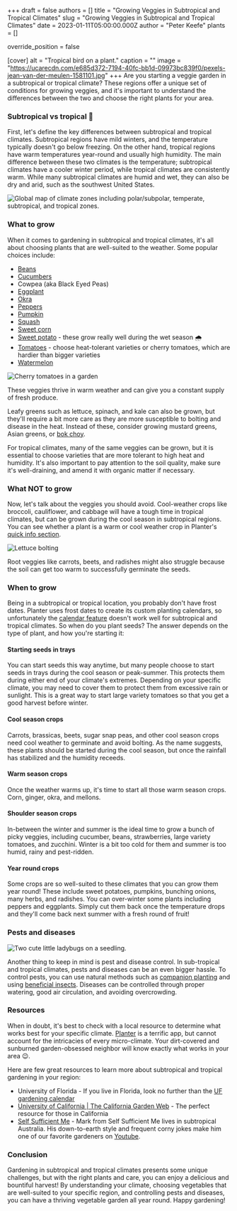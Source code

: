 +++
draft = false
authors = []
title = "Growing Veggies in Subtropical and Tropical Climates"
slug = "Growing Veggies in Subtropical and Tropical Climates"
date = 2023-01-11T05:00:00.000Z
author = "Peter Keefe"
plants = []

override_position = false

[cover]
alt = "Tropical bird on a plant."
caption = ""
image = "https://ucarecdn.com/e685d372-7194-40fc-bb1d-09973bc839f0/pexels-jean-van-der-meulen-1581101.jpg"
+++
Are you starting a veggie garden in a subtropical or tropical climate? These regions offer a unique set of conditions for growing veggies, and it's important to understand the differences between the two and choose the right plants for your area.

### Subtropical vs tropical 🌴

First, let's define the key differences between subtropical and tropical climates. Subtropical regions have mild winters, and the temperature typically doesn't go below freezing. On the other hand, tropical regions have warm temperatures year-round and usually high humidity. The main difference between these two climates is the temperature; subtropical climates have a cooler winter period, while tropical climates are consistently warm. While many subtropical climates are humid and wet, they can also be dry and arid, such as the southwest United States.

![Global map of climate zones including polar/subpolar, temperate, subtropical, and tropical zones.](https://ucarecdn.com/c738189c-21e1-49a2-9cae-2f2f4d86950f/climate_zones.webp "Climate Zones. Source: Meteoblue")

### What to grow

When it comes to gardening in subtropical and tropical climates, it's all about choosing plants that are well-suited to the weather. Some popular choices include:

* [Beans](https://planter.garden/plants/beans)
* [Cucumbers](https://planter.garden/plants/cucumbers)
* Cowpea (aka Black Eyed Peas)
* [Eggplant](https://planter.garden/plants/eggplant)
* [Okra](https://planter.garden/plants/okra)
* [Peppers](https://planter.garden/plants/peppers)
* [Pumpkin](https://planter.garden/plants/pumpkin)
* [Squash](https://planter.garden/plants/squash)
* [Sweet corn](https://planter.garden/plants/corn)
* [Sweet potato](https://planter.garden/plants/sweet-potatoes) - these grow really well during the wet season 🌧
* [Tomatoes](https://planter.garden/plants/tomatoes) - choose heat-tolerant varieties or cherry tomatoes, which are hardier than bigger varieties
* [Watermelon](https://planter.garden/plants/watermelon)

![Cherry tomatoes in a garden](https://ucarecdn.com/1a0602f0-937f-47fa-bf2c-ff5a07d6b983/pexels-markus-spiske-965740.jpg "Cherry tomatoes are hardier and more heat-tolerant than larger varieties.")

These veggies thrive in warm weather and can give you a constant supply of fresh produce.

Leafy greens such as lettuce, spinach, and kale can also be grown, but they'll require a bit more care as they are more susceptible to bolting and disease in the heat. Instead of these, consider growing mustard greens, Asian greens, or [bok choy](https://planter.garden/plants/bok-choy).

For tropical climates, many of the same veggies can be grown, but it is essential to choose varieties that are more tolerant to high heat and humidity. It's also important to pay attention to the soil quality, make sure it's well-draining, and amend it with organic matter if necessary.

### What NOT to grow

Now, let's talk about the veggies you should avoid. Cool-weather crops like broccoli, cauliflower, and cabbage will have a tough time in tropical climates, but can be grown during the cool season in subtropical regions. You can see whether a plant is a warm or cool weather crop in Planter's [quick info section](https://info.planter.garden/plant-information/how-to-grow/#quick-infoo).

![Lettuce bolting](https://ucarecdn.com/e81d0f05-6efd-4bdc-8d72-ba36189dc11c/starr_081031-0394_lactuca_sativa.jpg "Lettuce is prone to bolting in warm weather. Consider growing this during the winter in subtropical climates.")

Root veggies like carrots, beets, and radishes might also struggle because the soil can get too warm to successfully germinate the seeds.

### When to grow

Being in a subtropical or tropical location, you probably don't have frost dates. Planter uses frost dates to create its custom planting calendars, so unfortunately the [calendar feature](https://info.planter.garden/growing-calendar/how-to-use/) doesn't work well for subtropical and tropical climates. So when do you plant seeds? The answer depends on the type of plant, and how you're starting it:

#### Starting seeds in trays

You can start seeds this way anytime, but many people choose to start seeds in trays during the cool season or peak-summer. This protects them during either end of your climate's extremes. Depending on your specific climate, you may need to cover them to protect them from excessive rain or sunlight. This is a great way to start large variety tomatoes so that you get a good harvest before winter.

#### Cool season crops

Carrots, brassicas, beets, sugar snap peas, and other cool season crops need cool weather to germinate and avoid bolting. As the name suggests, these plants should be started during the cool season, but once the rainfall has stabilized and the humidity receeds.

#### Warm season crops

Once the weather warms up, it's time to start all those warm season crops. Corn, ginger, okra, and mellons.

#### Shoulder season crops

In-between the winter and summer is the ideal time to grow a bunch of picky veggies, including cucumber, beans, strawberries, large variety tomatoes, and zucchini. Winter is a bit too cold for them and summer is too humid, rainy and pest-ridden.

#### Year round crops

Some crops are so well-suited to these climates that you can grow them year round! These include sweet potatoes, pumpkins, bunching onions, many herbs, and radishes. You can over-winter some plants including peppers and eggplants. Simply cut them back once the temperature drops and they'll come back next summer with a fresh round of fruit!

### Pests and diseases

![Two cute little ladybugs on a seedling.](https://ucarecdn.com/0e5a9cb1-9f2b-4d0a-9014-152f3097d2af/ladybug.jpeg "Not all bugs are bad! Ladybugs are natural predators of aphids.")

Another thing to keep in mind is pest and disease control. In sub-tropical and tropical climates, pests and diseases can be an even bigger hassle. To control pests, you can use natural methods such as [companion planting](https://blog.planter.garden/posts/companion-planting-diversity-is-key/) and using [beneficial insects](https://blog.planter.garden/posts/16-of-your-garden-s-local-pest-hunters/). Diseases can be controlled through proper watering, good air circulation, and avoiding overcrowding.

### Resources

When in doubt, it's best to check with a local resource to determine what works best for your specific climate. [Planter](https://planter.garden) is a terrific app, but cannot account for the intricacies of every micro-climate. Your dirt-covered and sunburned garden-obsessed neighbor will know exactly what works in your area 😉.

Here are few great resources to learn more about subtropical and tropical gardening in your region:

* University of Florida - If you live in Florida, look no further than the [UF gardening calendar]()
* [University of California | The California Garden Web](https://cagardenweb.ucanr.edu/Vegetables/) - The perfect resource for those in California
* [Self Sufficient Me](https://selfsufficientme.com/) - Mark from Self Sufficient Me lives in subtropical Australia. His down-to-earth style and frequent corny jokes make him one of our favorite gardeners on [Youtube](https://www.youtube.com/@Selfsufficientme).

### Conclusion

Gardening in subtropical and tropical climates presents some unique challenges, but with the right plants and care, you can enjoy a delicious and bountiful harvest! By understanding your climate, choosing vegetables that are well-suited to your specific region, and controlling pests and diseases, you can have a thriving vegetable garden all year round. Happy gardening!